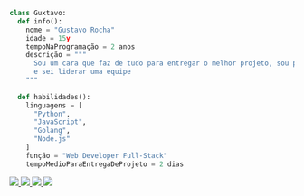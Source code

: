 ```py
class Guxtavo:
  def info():
    nome = "Gustavo Rocha"
    idade = 15y
    tempoNaProgramação = 2 anos
    descrição = """
      Sou um cara que faz de tudo para entregar o melhor projeto, sou persistente e sou confiante, não desisto nunca, 
      e sei liderar uma equipe
    """
  
  def habilidades():
    linguagens = [
      "Python",
      "JavaScript",
      "Golang",
      "Node.js"
    ]
    função = "Web Developer Full-Stack"
    tempoMedioParaEntregaDeProjeto = 2 dias
```

<p align="left">
  <a href="#" alt="TikTok">
    <img src="https://img.shields.io/badge/TikTok-000000?style=for-the-badge&logo=tiktok&logoColor=white" />
  </a>
  <a href="#" alt="Outlook">
    <img src="https://img.shields.io/badge/Microsoft Outlook-0078D4?style=for-the-badge&logo=microsoft-outlook&logoColor=white" />
  </a>
  <a href="#" alt="Gmail">
    <img src="https://img.shields.io/badge/Gmail-D14836?style=for-the-badge&logo=gmail&logoColor=white" />
  </a>
  <a href="#" alt="Instagram">
    <img src="https://img.shields.io/badge/Instagram-E4405F?style=for-the-badge&logo=instagram&logoColor=white" />
  </a>
</p>  
